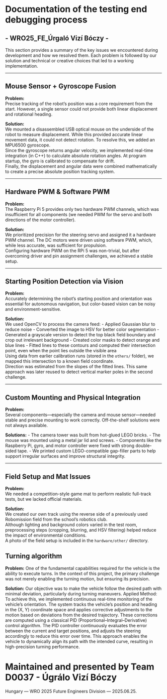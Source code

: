 # Documentation of the testing end debugging process
## -  WRO25_FE_Úrgaló Vizí Bóczy -

This section provides a summary of the key issues we encountered during development and how we resolved them. Each problem is followed by our solution and technical or creative choices that led to a working implementation.

---

## Mouse Sensor + Gyroscope Fusion

**Problem:**  
Precise tracking of the robot’s position was a core requirement from the start. However, a single sensor could not provide both linear displacement and rotational heading.

**Solution:**  
We mounted a disassembled USB optical mouse on the underside of the robot to measure displacement. While this provided accurate linear movement data, it could not detect rotation. To resolve this, we added an MPU6500 gyroscope.  
Since the gyroscope returns angular velocity, we implemented real-time integration (in C++) to calculate absolute rotation angles. At program startup, the gyro is calibrated to compensate for drift.  
Finally, the displacement and angular data were combined mathematically to create a precise absolute position tracking system.

---

## Hardware PWM & Software PWM

**Problem:**  
The Raspberry Pi 5 provides only two hardware PWM channels, which was insufficient for all components (we needed PWM for the servo and both directions of the motor controller).

**Solution:**  
We prioritized precision for the steering servo and assigned it a hardware PWM channel. The DC motors were driven using software PWM, which, while less accurate, was sufficient for propulsion.  
Configuring hardware PWM on the RPi 5 was non-trivial, but after overcoming driver and pin assignment challenges, we achieved a stable setup.

---

## Starting Position Detection via Vision

**Problem:**  
Accurately determining the robot’s starting position and orientation was essential for autonomous navigation, but color-based vision can be noisy and environment-sensitive.

**Solution:**  
We used OpenCV to process the camera feed:
	- Applied Gaussian blur to reduce noise
	- Converted the image to HSV for better color segmentation
	- Generated a grayscale version to detect the top black field boundary and crop out irrelevant background
	- Created color masks to detect orange and blue lines
	- Fitted lines to these contours and computed their intersection point, even when the point lies outside the visible area  
Using data from earlier calibration runs (stored in the `others/` folder), we mapped this intersection to a known field coordinate.  
Direction was estimated from the slopes of the fitted lines. This same approach was later reused to detect vertical marker poles in the second challenge.

---

## Custom Mounting and Physical Integration

**Problem:**  
Several components—especially the camera and mouse sensor—needed stable and precise mounting to work correctly. Off-the-shelf solutions were not always available.

**Solutions:**
	- The camera tower was built from hot-glued LEGO bricks.
	- The mouse was mounted using a metal jar lid and screws.
	- Components like the Raspberry Pi, gyro, and motor controller were fixed with strong double-sided tape.
	- We printed custom LEGO-compatible gap-filler parts to help support irregular surfaces and improve structural integrity.

---

## Field Setup and Mat Issues

**Problem:**  
We needed a competition-style game mat to perform realistic full-track tests, but we lacked official materials.

**Solution:**  
We created our own track using the reverse side of a previously used Robomission field from the school’s robotics club.  
Although lighting and background colors varied in the test room, preprocessing steps (cropping, blurring, and HSV filtering) helped reduce the impact of environmental conditions.  
A photo of the field setup is included in the `hardware/other/` directory.

## Turning algorithm

**Problem:**
One of the fundamental capabilities required for the vehicle is the ability to execute turns. In the context of this project, the primary challenge was not merely enabling the turning motion, but ensuring its precision. 

**Solution:**
Our objective was to make the vehicle follow the desired path with minimal deviation, particularly during turning maneuvers. Applied Method: To achieve this, we implemented continuous real-time monitoring of the vehicle’s orientation. The system tracks the vehicle’s position and heading in the (X, Y) coordinate space and applies corrective adjustments to the motion based on deviations from the desired trajectory. These corrections are computed using a classical PID (Proportional–Integral–Derivative) control algorithm. The PID controller continuously evaluates the error between the current and target positions, and adjusts the steering accordingly to reduce this error over time. This approach enables the vehicle to dynamically align its path with the intended curve, resulting in high-precision turning performance.


# Maintained and presented by Team D0037 - Úgrálo Vizí Bóczy
Hungary — WRO 2025 Future Engineers Division — 2025.06.25.